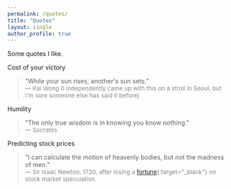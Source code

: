 ```yaml
---
permalink: /quotes/
title: "Quotes"
layout: single
author_profile: true
---
```


Some quotes I like.

Cost of your victory
> "While your sun rises, another's sun sets."  
> <span style="font-size:0.95em; color:#888;">— Kai Wong (I independently came up with this on a stroll in Seoul, but I'm sure someone else has said it before) </span>

Humility
> "The only true wisdom is in knowing you know nothing."  
> <span style="font-size:0.95em; color:#888;">— Socrates </span>

Predicting stock prices
> "I can calculate the motion of heavenly bodies, but not the madness of men."  
> <span style="font-size:0.95em; color:#888;">— Sir Isaac Newton, 1720, after losing a [fortune](https://pubs.aip.org/physicstoday/article/73/7/30/800801/Isaac-Newton-and-the-perils-of-the-financial-South){:target="_blank"} on stock market speculation.</span>
